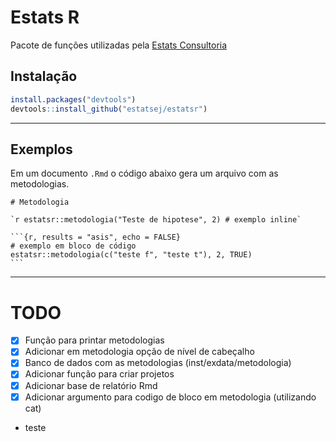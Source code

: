 # Estats R
Pacote de funções utilizadas pela [Estats Consultoria](https://estatsej.wixsite.com/consultoria)

## Instalação
```r
install.packages("devtools")
devtools::install_github("estatsej/estatsr")
```

***

## Exemplos

Em um documento `.Rmd` o código abaixo gera um arquivo com as metodologias.

````rmd
# Metodologia

`r estatsr::metodologia("Teste de hipotese", 2) # exemplo inline`

```{r, results = "asis", echo = FALSE}
# exemplo em bloco de código
estatsr::metodologia(c("teste f", "teste t"), 2, TRUE)
```
````

***


# TODO

- [X] Função para printar metodologias
- [X] Adicionar em metodologia opção de nível de cabeçalho
- [X] Banco de dados com as metodologias (inst/exdata/metodologia)
- [X] Adicionar função para criar projetos
- [X] Adicionar base de relatório Rmd
- [X] Adicionar argumento para codigo de bloco em metodologia (utilizando cat)

- teste
